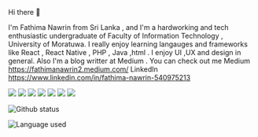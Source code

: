  Hi there 👋

I'm Fathima Nawrin from Sri Lanka , and I'm a hardworking and tech enthusiastic undergraduate of Faculty of Information Technology , University of Moratuwa. I really enjoy learning langauges and frameworks like React , React Native , PHP , Java ,html . I enjoy UI ,UX and design in general. Also I'm a blog writter at Medium . You can check out me
Medium https://fathimanawrin2.medium.com/ LinkedIn https://www.linkedin.com/in/fathima-nawrin-540975213

<img src="https://img.shields.io/badge/-JavaScript-F7DF1E?logo=JavaScript&logoColor=fff"> <img src="https://img.shields.io/badge/-React-61DAFB?logo=React&logoColor=fff"> <img src="https://img.shields.io/badge/-PHP-777BB4?logo=PHP&logoColor=fff"> <img src="https://img.shields.io/badge/-HTML-e34f26?logo=html5&logoColor=fff"> <img src="https://img.shields.io/badge/-CSS-1572B6?logo=CSS3&logoColor=fff"> <img src="https://img.shields.io/badge/--512BD4?logo=.NET&logoColor=fff"> <img src="https://img.shields.io/badge/--A8B9CC?logo=C&logoColor=fff">

![Github status](https://github-readme-stats.vercel.app/api?username=fathimanawrin&count_private=true&show_icons=true&theme=radical)

![Language used](https://github-readme-stats.vercel.app/api/top-langs/?username=SUYASHPATIL400&show_icons=true&theme=radical)

